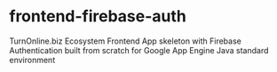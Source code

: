 # frontend-firebase-auth
TurnOnline.biz Ecosystem Frontend App skeleton with Firebase Authentication built from scratch for Google App Engine Java standard environment
